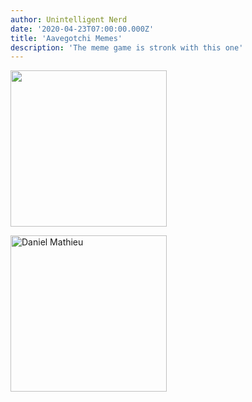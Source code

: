 ```yaml
---
author: Unintelligent Nerd
date: '2020-04-23T07:00:00.000Z'
title: 'Aavegotchi Memes'
description: 'The meme game is stronk with this one'
---
```


<p><img class="memes" src="/memes/nickmudgeandvan.png" width = "250">
<p>
<p><img class="memes" src="/memes/danmaiyatang.png" alt = "Daniel Mathieu" width = "250">